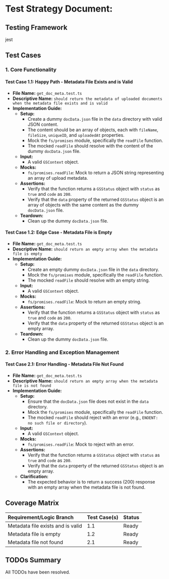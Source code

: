 # Test Strategy Document:

## Testing Framework
jest

## Test Cases

### 1. Core Functionality

#### Test Case 1.1: Happy Path - Metadata File Exists and is Valid

- **File Name:** `get_doc_meta.test.ts`
- **Descriptive Name:** `should return the metadata of uploaded documents when the metadata file exists and is valid`
- **Implementation Guide:**
  - **Setup:**
    - Create a dummy `docData.json` file in the `data` directory with valid JSON content.
    - The content should be an array of objects, each with `fileName`, `fileSize`, `uniqueID`, and `uploadedAt` properties.
    - Mock the `fs/promises` module, specifically the `readFile` function.
    - The mocked `readFile` should resolve with the content of the dummy `docData.json` file.
  - **Input:**
    - A valid `GSContext` object.
  - **Mocks:**
    - `fs/promises.readFile`: Mock to return a JSON string representing an array of upload metadata.
  - **Assertions:**
    - Verify that the function returns a `GSStatus` object with `status` as `true` and `code` as `200`.
    - Verify that the `data` property of the returned `GSStatus` object is an array of objects with the same content as the dummy `docData.json` file.
  - **Teardown:**
    - Clean up the dummy `docData.json` file.

#### Test Case 1.2: Edge Case - Metadata File is Empty

- **File Name:** `get_doc_meta.test.ts`
- **Descriptive Name:** `should return an empty array when the metadata file is empty`
- **Implementation Guide:**
  - **Setup:**
    - Create an empty dummy `docData.json` file in the `data` directory.
    - Mock the `fs/promises` module, specifically the `readFile` function.
    - The mocked `readFile` should resolve with an empty string.
  - **Input:**
    - A valid `GSContext` object.
  - **Mocks:**
    - `fs/promises.readFile`: Mock to return an empty string.
  - **Assertions:**
    - Verify that the function returns a `GSStatus` object with `status` as `true` and `code` as `200`.
    - Verify that the `data` property of the returned `GSStatus` object is an empty array.
  - **Teardown:**
    - Clean up the dummy `docData.json` file.

### 2. Error Handling and Exception Management

#### Test Case 2.1: Error Handling - Metadata File Not Found

- **File Name:** `get_doc_meta.test.ts`
- **Descriptive Name:** `should return an empty array when the metadata file is not found`
- **Implementation Guide:**
  - **Setup:**
    - Ensure that the `docData.json` file does not exist in the `data` directory.
    - Mock the `fs/promises` module, specifically the `readFile` function.
    - The mocked `readFile` should reject with an error (e.g., `ENOENT: no such file or directory`).
  - **Input:**
    - A valid `GSContext` object.
  - **Mocks:**
    - `fs/promises.readFile`: Mock to reject with an error.
  - **Assertions:**
    - Verify that the function returns a `GSStatus` object with `status` as `true` and `code` as `200`.
    - Verify that the `data` property of the returned `GSStatus` object is an empty array.
  - **Clarification:**
    - The expected behavior is to return a success (200) response with an empty array when the metadata file is not found.

## Coverage Matrix

| Requirement/Logic Branch | Test Case(s) | Status |
| :--- | :--- | :--- |
| Metadata file exists and is valid | 1.1 | Ready |
| Metadata file is empty | 1.2 | Ready |
| Metadata file not found | 2.1 | Ready |

## TODOs Summary

All TODOs have been resolved.